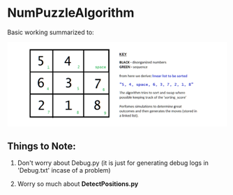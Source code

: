 # NumPuzzleAlgorithm

Basic working summarized to:

![](instruct.png)

## Things to Note:
1) Don't worry about Debug.py 
(it is just for generating debug logs in 'Debug.txt' incase of a problem)

2) Worry so much about **DetectPositions.py**




